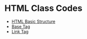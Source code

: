 # HTML Class Codes


- [HTML Basic Structure](htmlBasicStructure.md)<br>
- [Base Tag](baseTag.md)<br>
- [Link Tag](linkTag.md)<br>


